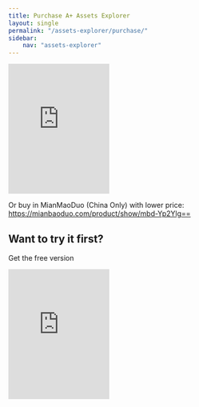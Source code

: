 ```yaml
---
title: Purchase A+ Assets Explorer
layout: single
permalink: "/assets-explorer/purchase/"
sidebar:
    nav: "assets-explorer"
---
```

<iframe src='https://api.assetstore.unity3d.com/affiliate/embed/package/57335/widget-light?aid=1011lGoJ' style='width:202px; height:260px; border:0px;'></iframe>

Or buy in MianMaoDuo (China Only) with lower price: <https://mianbaoduo.com/product/show/mbd-Yp2Ylg==>

## Want to try it first?

Get the free version

<iframe src="https://api.assetstore.unity3d.com/affiliate/embed/package/68761/widget-light?aid=1011lGoJ" style="width:202px; height:260px; border:0px;"></iframe>